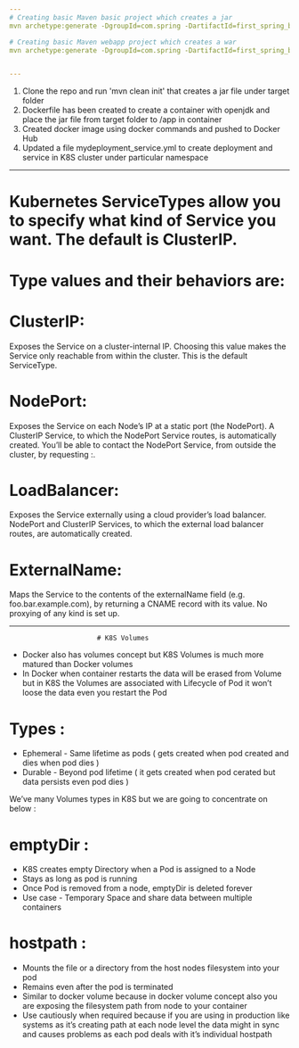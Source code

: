 ```yaml
---
# Creating basic Maven basic project which creates a jar
mvn archetype:generate -DgroupId=com.spring -DartifactId=first_spring_boot -DarchetypeArtifactId=maven-archetype-quickstart -Dversion=1.0.0-SNAPSHOT

# Creating basic Maven webapp project which creates a war
mvn archetype:generate -DgroupId=com.spring -DartifactId=first_spring_boot -DarchetypeArtifactId=maven-archetype-webapp -Dversion=1.0.0-SNAPSHOT


---
```

1. Clone the repo and run 'mvn clean init' that creates a jar file under target folder
2. Dockerfile has been created to create a container with openjdk and place the jar file from target folder to /app in container
3. Created docker image using docker commands and pushed to Docker Hub
4. Updated a file mydeployment_service.yml to create deployment and service in K8S cluster under particular namespace


---
# Kubernetes ServiceTypes allow you to specify what kind of Service you want. The default is ClusterIP.

# Type values and their behaviors are:

# ClusterIP: 
Exposes the Service on a cluster-internal IP. Choosing this value makes the Service only reachable from within the cluster. This is the default ServiceType.

# NodePort: 
Exposes the Service on each Node’s IP at a static port (the NodePort). A ClusterIP Service, to which the NodePort Service routes, is automatically created. You’ll be able to contact the NodePort Service, from outside the cluster, by requesting <NodeIP>:<NodePort>.

# LoadBalancer: 
Exposes the Service externally using a cloud provider’s load balancer. NodePort and ClusterIP Services, to which the external load balancer routes, are automatically created.

# ExternalName: 
Maps the Service to the contents of the externalName field (e.g. foo.bar.example.com), by returning a CNAME record with its value. No proxying of any kind is set up.


---
                          # K8S Volumes

* Docker also has volumes concept but K8S Volumes is much more matured than Docker volumes
* In Docker when container restarts the data will be erased from Volume but in K8S the Volumes are associated with Lifecycle of Pod it won’t loose the data even you restart the Pod


# Types : 

* Ephemeral - Same lifetime as pods ( gets created when pod created and dies when pod dies )
* Durable - Beyond pod lifetime ( it gets created when pod cerated but data persists even pod dies )

We’ve many Volumes types in K8S but we are going to concentrate on below :

# emptyDir :

* K8S creates empty Directory when a Pod is assigned to a Node
* Stays as long as pod is running
* Once Pod is removed from a node, emptyDir is deleted forever
* Use case - Temporary Space and share data between multiple containers

# hostpath :

* Mounts the file or a directory from the host nodes filesystem into your pod
* Remains even after the pod is terminated
* Similar to docker volume because in docker volume concept also you are exposing the filesystem path from node to your container
* Use cautiously when required because if you are using in production like systems as it’s creating path at each node level the data might in sync and causes problems as each pod deals with it’s individual hostpath
